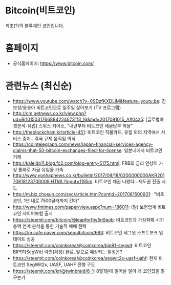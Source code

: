 # Bitcoin(비트코인)

최초(?)의 블록체인 코인입니다.

# 홈페이지

- 공식홈페이지: https://www.bitcoin.com/

# 관련뉴스 (최신순)

- https://www.youtube.com/watch?v=0SDzfKXDLlM&feature=youtu.be: 김보성/윤송아 비트코인으로 일주일 살아보기 (TV 프로그램)
- http://cm.getnews.co.kr/view.php?ud=BI10150317668842246731f3_16&md=2017091015_A#04z5: [글로벌마켓분석-유럽] 스위스 키아소, "내년부터 비트코인 세금납부 허용"
- http://theblockchain.kr/article-451: 비트코인 직불카드, 유럽 외의 지역에서 서비스 중지…각국 규제 움직임 의식
- https://cointelegraph.com/news/japan-financial-services-agency-claims-that-50-bitcoin-exchanges-filed-for-license: 일본내에서 비트코인 거래
- http://kaleido11.blog.fc2.com/blog-entry-5175.html: FRB의 금리 인상이 가상 통화로 자금 유입을 가속
- http://www.yonhapnews.co.kr/bulletin/2017/08/18/0200000000AKR20170818123700009.HTML?input=1195m: 비트코인 채권 나왔다...제도권 진출 시도
- http://m.biz.chosun.com/svc/article.html?contid=2017081500931:  "비트코인, 1년 내로 7500달러까지 간다"
- http://www.fntimes.com/paper/view.aspx?num=186011: (일) 보험업계 비트코인 사이버보험 출시
- https://steemit.com/bitcoin/@leapforfly/5n9aob: 비트코인과 가상화폐 시가총액 연계 분석을 통한 기술적 매매 전략
- https://m.cafe.naver.com/seoulbitcoin/683: 비트코인 세그윗 소프트포크 업데이트 성공
- https://steemit.com/coinkorea/@coinkorea/bip91-segwit: 비트코인 BIP91(SegWit) 락인(확정) 완료, 앞으로 예상되는 일정은?
- https://steemit.com/coinkorea/@coinkorea/segwit2x-uasf-uahf: 현재 비트코인 SegWit2x, UASF, UAHF 진행 구도
- https://steemit.com/kr/@twinbraid/8-1: 8월1일에 일어날 일이 왜 코인값을 떨구는가
